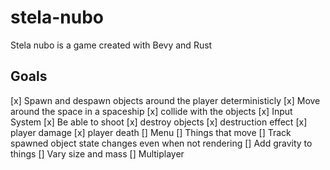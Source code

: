 # stela-nubo
Stela nubo is a game created with Bevy and Rust

## Goals
[x] Spawn and despawn objects around the player deterministicly
[x] Move around the space in a spaceship 
[x] collide with the objects
[x] Input System
[x] Be able to shoot 
[x] destroy objects
[x] destruction effect
[x] player damage
[x] player death
[] Menu
[] Things that move
[] Track spawned object state changes even when not rendering
[] Add gravity to things
[] Vary size and mass
[] Multiplayer


